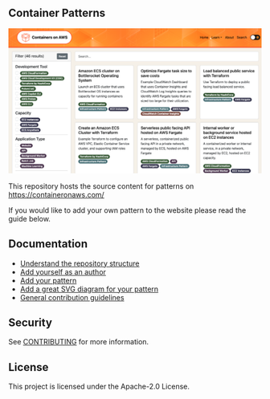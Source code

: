 ## Container Patterns

[![](./docs/images/preview.png)](https://containersonaws.com)

This repository hosts the source content for patterns on https://containeronaws.com/

If you would like to add your own pattern to the website please read the guide below.

## Documentation

- [Understand the repository structure](./docs/structure.md)
- [Add yourself as an author](./docs/add-yourself-as-an-author.md)
- [Add your pattern](./docs/add-a-pattern.md)
- [Add a great SVG diagram for your pattern](./docs/svg-diagram-process.md)
- [General contribution guidelines](./CONTRIBUTING.md)

## Security

See [CONTRIBUTING](CONTRIBUTING.md#security-issue-notifications) for more information.

## License

This project is licensed under the Apache-2.0 License.
